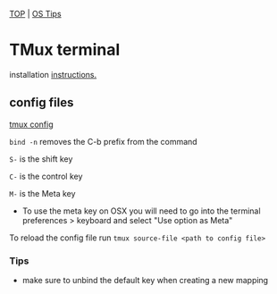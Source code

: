 [TOP](../README.md) | [OS Tips](../osTips.md)

# TMux terminal
installation [instructions.](https://github.com/tmux/tmux/wiki/Installing)

## config files
[tmux config](../examples/OsConfigs/Nix/.tmux.conf)

```bind -n``` removes the C-b prefix from the command

```S-``` is the shift key

```C-``` is the control key

```M-``` is the Meta key
* To use the meta key on OSX you will need to go into the terminal preferences > keyboard and select "Use option as Meta"

To reload the config file run ```tmux source-file <path to config file>```

### Tips
* make sure to unbind the default key when creating a new mapping
